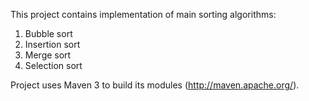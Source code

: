 This project contains implementation of main sorting algorithms:

1. Bubble sort
2. Insertion sort
3. Merge sort
4. Selection sort

Project uses Maven 3 to build its modules (http://maven.apache.org/).
